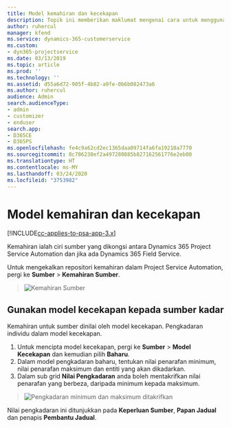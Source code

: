 ```yaml
---
title: Model kemahiran dan kecekapan
description: Topik ini memberikan maklumat mengenai cara untuk menggunakan model kemahiran dan kecekapan.
author: ruhercul
manager: kfend
ms.service: dynamics-365-customerservice
ms.custom:
- dyn365-projectservice
ms.date: 03/13/2019
ms.topic: article
ms.prod: ''
ms.technology: ''
ms.assetid: d55a6d72-905f-4b82-a9fe-0b6b082473a6
ms.author: ruhercul
audience: Admin
search.audienceType:
- admin
- customizer
- enduser
search.app:
- D365CE
- D365PS
ms.openlocfilehash: fe4c9a62cd2ec1365daa09714fa6fa19210a7770
ms.sourcegitcommit: 8c786230ef2a497280885b827162561776e2eb00
ms.translationtype: HT
ms.contentlocale: ms-MY
ms.lasthandoff: 03/24/2020
ms.locfileid: "3753982"
---
```

# <a name="skills-and-proficiency-models"></a>Model kemahiran dan kecekapan

[!INCLUDE[cc-applies-to-psa-app-3.x](../includes/cc-applies-to-psa-app-3x.md)]

Kemahiran ialah ciri sumber yang dikongsi antara Dynamics 365 Project Service Automation dan jika ada Dynamics 365 Field Service. 

Untuk mengekalkan repositori kemahiran dalam Project Service Automation, pergi ke **Sumber** \> **Kemahiran Sumber**. 

> ![Kemahiran Sumber](media/Resource-Management-image84.png)

## <a name="use-proficiency-models-to-rate-resources"></a>Gunakan model kecekapan kepada sumber kadar

Kemahiran untuk sumber dinilai oleh model kecekapan. Pengkadaran individu dalam model kecekapan. 

1. Untuk mencipta model kecekapan, pergi ke **Sumber** \> **Model Kecekapan** dan kemudian pilih **Baharu**.
2. Dalam model pengkadaran baharu, tentukan nilai penarafan minimum, nilai penarafan maksimum dan entiti yang akan dikadarkan.
3. Dalam sub grid **Nilai Pengkadaran** anda boleh mentakrifkan nilai penarafan yang berbeza, daripada minimum kepada maksimum.

> ![Pengkadaran minimum dan maksimum ditakrifkan](media/Resource-Management-image85.png)

Nilai pengkadaran ini ditunjukkan pada **Keperluan Sumber**, **Papan Jadual** dan penapis **Pembantu Jadual**.
